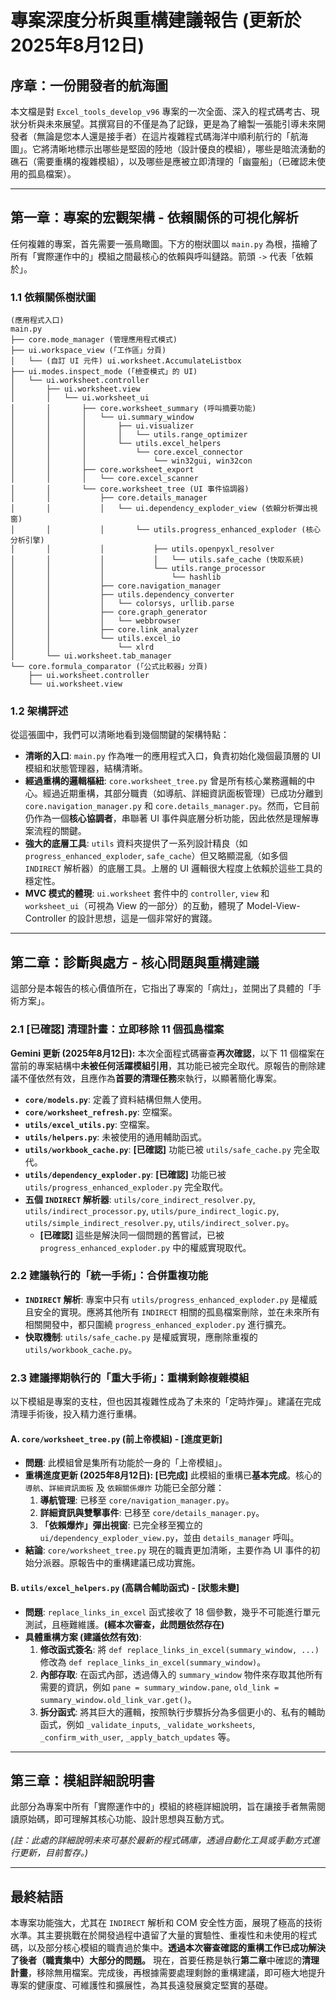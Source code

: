 # 專案深度分析與重構建議報告 (更新於 2025年8月12日)

## 序章：一份開發者的航海圖

本文檔是對 `Excel_tools_develop_v96` 專案的一次全面、深入的程式碼考古、現狀分析與未來展望。其撰寫目的不僅是為了記錄，更是為了繪製一張能引導未來開發者（無論是您本人還是接手者）在這片複雜程式碼海洋中順利航行的「航海圖」。它將清晰地標示出哪些是堅固的陸地（設計優良的模組），哪些是暗流湧動的礁石（需要重構的複雜模組），以及哪些是應被立即清理的「幽靈船」（已確認未使用的孤島檔案）。

---

## 第一章：專案的宏觀架構 - 依賴關係的可視化解析

任何複雜的專案，首先需要一張鳥瞰圖。下方的樹狀圖以 `main.py` 為根，描繪了所有「實際運作中的」模組之間最核心的依賴與呼叫鏈路。箭頭 `->` 代表「依賴於」。

### 1.1 依賴關係樹狀圖

```
(應用程式入口)
main.py
├── core.mode_manager (管理應用程式模式)
├── ui.workspace_view (「工作區」分頁)
│   └── (自訂 UI 元件) ui.worksheet.AccumulateListbox
├── ui.modes.inspect_mode (「檢查模式」的 UI)
│   └── ui.worksheet.controller
│       ├── ui.worksheet.view
│       │   └── ui.worksheet_ui
│       │       ├── core.worksheet_summary (呼叫摘要功能)
│       │       │   └── ui.summary_window
│       │       │       ├── ui.visualizer
│       │       │       │   └── utils.range_optimizer
│       │       │       └── utils.excel_helpers
│       │       │           └── core.excel_connector
│       │       │               └── win32gui, win32con
│       │       ├── core.worksheet_export
│       │       │   └── core.excel_scanner
│       │       └── core.worksheet_tree (UI 事件協調器)
│       │           ├── core.details_manager
│       │           │   └── ui.dependency_exploder_view (依賴分析彈出視窗)
│       │           │       └── utils.progress_enhanced_exploder (核心分析引擎)
│       │           │           ├── utils.openpyxl_resolver
│       │           │           │   └── utils.safe_cache (快取系統)
│       │           │           └── utils.range_processor
│       │           │               └── hashlib
│       │           ├── core.navigation_manager
│       │           ├── utils.dependency_converter
│       │           │   └── colorsys, urllib.parse
│       │           ├── core.graph_generator
│       │           │   └── webbrowser
│       │           ├── core.link_analyzer
│       │           └── utils.excel_io
│       │               └── xlrd
│       └── ui.worksheet.tab_manager
└── core.formula_comparator (「公式比較器」分頁)
    ├── ui.worksheet.controller
    └── ui.worksheet.view
```

### 1.2 架構評述

從這張圖中，我們可以清晰地看到幾個關鍵的架構特點：

*   **清晰的入口**: `main.py` 作為唯一的應用程式入口，負責初始化幾個最頂層的 UI 模組和狀態管理器，結構清晰。
*   **經過重構的邏輯樞紐**: `core.worksheet_tree.py` 曾是所有核心業務邏輯的中心。經過近期重構，其部分職責（如導航、詳細資訊面板管理）已成功分離到 `core.navigation_manager.py` 和 `core.details_manager.py`。然而，它目前仍作為一個**核心協調者**，串聯著 UI 事件與底層分析功能，因此依然是理解專案流程的關鍵。
*   **強大的底層工具**: `utils` 資料夾提供了一系列設計精良（如 `progress_enhanced_exploder`, `safe_cache`）但又略顯混亂（如多個 `INDIRECT` 解析器）的底層工具。上層的 UI 邏輯很大程度上依賴於這些工具的穩定性。
*   **MVC 模式的體現**: `ui.worksheet` 套件中的 `controller`, `view` 和 `worksheet_ui`（可視為 View 的一部分）的互動，體現了 Model-View-Controller 的設計思想，這是一個非常好的實踐。

---

## 第二章：診斷與處方 - 核心問題與重構建議

這部分是本報告的核心價值所在，它指出了專案的「病灶」，並開出了具體的「手術方案」。

### 2.1 [已確認] 清理計畫：立即移除 11 個孤島檔案

**Gemini 更新 (2025年8月12日):** 本次全面程式碼審查**再次確認**，以下 11 個檔案在當前的專案結構中**未被任何活躍模組引用**，其功能已被完全取代。原報告的刪除建議不僅依然有效，且應作為**首要的清理任務**來執行，以顯著簡化專案。

*   **`core/models.py`**: 定義了資料結構但無人使用。
*   **`core/worksheet_refresh.py`**: 空檔案。
*   **`utils/excel_utils.py`**: 空檔案。
*   **`utils/helpers.py`**: 未被使用的通用輔助函式。
*   **`utils/workbook_cache.py`**: **[已確認]** 功能已被 `utils/safe_cache.py` 完全取代。
*   **`utils/dependency_exploder.py`**: **[已確認]** 功能已被 `utils/progress_enhanced_exploder.py` 完全取代。
*   **五個 `INDIRECT` 解析器**: `utils/core_indirect_resolver.py`, `utils/indirect_processor.py`, `utils/pure_indirect_logic.py`, `utils/simple_indirect_resolver.py`, `utils/indirect_solver.py`。
    *   **[已確認]** 這些是解決同一個問題的舊嘗試，已被 `progress_enhanced_exploder.py` 中的權威實現取代。

### 2.2 建議執行的「統一手術」：合併重複功能

*   **`INDIRECT` 解析**: 專案中只有 `utils/progress_enhanced_exploder.py` 是權威且安全的實現。應將其他所有 `INDIRECT` 相關的孤島檔案刪除，並在未來所有相關開發中，都只圍繞 `progress_enhanced_exploder.py` 進行擴充。
*   **快取機制**: `utils/safe_cache.py` 是權威實現，應刪除重複的 `utils/workbook_cache.py`。

### 2.3 建議擇期執行的「重大手術」：重構剩餘複雜模組

以下模組是專案的支柱，但也因其複雜性成為了未來的「定時炸彈」。建議在完成清理手術後，投入精力進行重構。

#### **A. `core/worksheet_tree.py` (前上帝模組) - [進度更新]**

*   **問題**: 此模組曾是集所有功能於一身的「上帝模組」。
*   **重構進度更新 (2025年8月12日): [已完成]** 此模組的重構已**基本完成**。核心的 `導航`、`詳細資訊面板` 及 `依賴關係爆炸` 功能已全部分離：
    1.  **導航管理**: 已移至 `core/navigation_manager.py`。
    2.  **詳細資訊與雙擊事件**: 已移至 `core/details_manager.py`。
    3.  **「依賴爆炸」彈出視窗**: 已完全移至獨立的 `ui/dependency_exploder_view.py`，並由 `details_manager` 呼叫。
*   **結論**: `core/worksheet_tree.py` 現在的職責更加清晰，主要作為 UI 事件的初始分派器。原報告中的重構建議已成功實施。

#### **B. `utils/excel_helpers.py` (高耦合輔助函式) - [狀態未變]**

*   **問題**: `replace_links_in_excel` 函式接收了 18 個參數，幾乎不可能進行單元測試，且極難維護。**(經本次審查，此問題依然存在)**
*   **具體重構方案 (建議依然有效)**:
    1.  **修改函式簽名**: 將 `def replace_links_in_excel(summary_window, ...)` 修改為 `def replace_links_in_excel(summary_window)`。
    2.  **內部存取**: 在函式內部，透過傳入的 `summary_window` 物件來存取其他所有需要的資訊，例如 `pane = summary_window.pane`, `old_link = summary_window.old_link_var.get()`。
    3.  **拆分函式**: 將其巨大的邏輯，按照執行步驟拆分為多個更小的、私有的輔助函式，例如 `_validate_inputs`, `_validate_worksheets`, `_confirm_with_user`, `_apply_batch_updates` 等。

---

## 第三章：模組詳細說明書

此部分為專案中所有「實際運作中的」模組的終極詳細說明，旨在讓接手者無需閱讀原始碼，即可理解其核心功能、設計思想與互動方式。

*(註：此處的詳細說明未來可基於最新的程式碼庫，透過自動化工具或手動方式進行更新，目前暫存。)*

---

## 最終結語

本專案功能強大，尤其在 `INDIRECT` 解析和 COM 安全性方面，展現了極高的技術水準。其主要挑戰在於開發過程中遺留了大量的實驗性、重複性和未使用的程式碼，以及部分核心模組的職責過於集中。**透過本次審查確認的重構工作已成功解決了後者（職責集中）大部分的問題。** 現在，首要任務是執行**第二章**中確認的**清理計畫**，移除無用檔案。完成後，再根據需要處理剩餘的重構建議，即可極大地提升專案的健康度、可維護性和擴展性，為其長遠發展奠定堅實的基礎。
